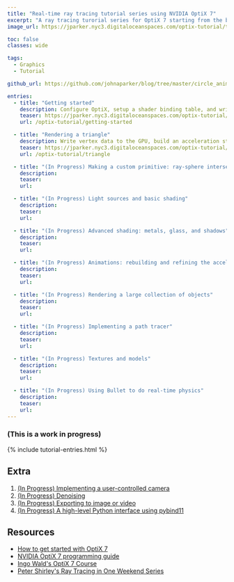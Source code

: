 ```yaml
---
title: "Real-time ray tracing tutorial series using NVIDIA OptiX 7"
excerpt: "A ray tracing turorial series for OptiX 7 starting from the basics and covering advanced topics from materials and real-time animation"
image_url: https://jparker.nyc3.digitaloceanspaces.com/optix-tutorial/teasers/optix_tutorial_triangle.png

toc: false
classes: wide

tags:
  - Graphics
  - Tutorial

github_url: https://github.com/johnaparker/blog/tree/master/circle_animation

entries:
  - title: "Getting started"
    description: Configure OptiX, setup a shader binding table, and write a ray-generation and ray-miss program to render a background gradient
    teaser: https://jparker.nyc3.digitaloceanspaces.com/optix-tutorial/teasers/optix_tutorial_getting_started.png
    url: /optix-tutorial/getting-started

  - title: "Rendering a triangle"
    description: Write vertex data to the GPU, build an acceleration structure, and write a closest-hit program to render a single triangle
    teaser: https://jparker.nyc3.digitaloceanspaces.com/optix-tutorial/teasers/optix_tutorial_triangle.png
    url: /optix-tutorial/triangle

  - title: "(In Progress) Making a custom primitive: ray-sphere intersection"
    description: 
    teaser: 
    url:

  - title: "(In Progress) Light sources and basic shading"
    description: 
    teaser: 
    url:

  - title: "(In Progress) Advanced shading: metals, glass, and shadows"
    description: 
    teaser: 
    url:

  - title: "(In Progress) Animations: rebuilding and refining the acceleration structure"
    description: 
    teaser: 
    url:

  - title: "(In Progress) Rendering a large collection of objects"
    description: 
    teaser: 
    url:

  - title: "(In Progress) Implementing a path tracer"
    description: 
    teaser: 
    url:

  - title: "(In Progress) Textures and models"
    description: 
    teaser: 
    url:

  - title: "(In Progress) Using Bullet to do real-time physics"
    description: 
    teaser: 
    url:
---
```


### **(This is a work in progress)**
{% include tutorial-entries.html %}

## Extra
1. [(In Progress) Implementing a user-controlled camera]()
1. [(In Progress) Denoising]()
1. [(In Progress) Exporting to image or video]()
1. [(In Progress) A high-level Python interface using pybind11]()

## Resources
* [How to get started with OptiX 7](https://developer.nvidia.com/blog/how-to-get-started-with-optix-7/)
* [NVIDIA OptiX 7 programming guide](https://raytracing-docs.nvidia.com/optix7/guide/index.html#preface#)
* [Ingo Wald's OptiX 7 Course](https://github.com/ingowald/optix7course)
* [Peter Shirley's Ray Tracing in One Weekend Series](https://raytracing.github.io)
